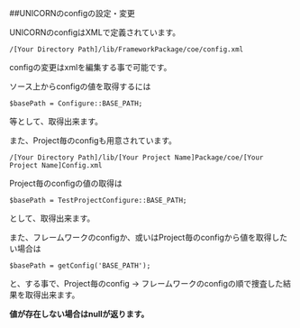 ##UNICORNのconfigの設定・変更

UNICORNのconfigはXMLで定義されています。
```
/[Your Directory Path]/lib/FrameworkPackage/coe/config.xml
```

configの変更はxmlを編集する事で可能です。

ソース上からconfigの値を取得するには

```
$basePath = Configure::BASE_PATH;
```
等として、取得出来ます。


また、Project毎のconfigも用意されています。
```
/[Your Directory Path]/lib/[Your Project Name]Package/coe/[Your Project Name]Config.xml
```

Project毎のconfigの値の取得は
```
$basePath = TestProjectConfigure::BASE_PATH;
```
として、取得出来ます。

また、フレームワークのconfigか、或いはProject毎のconfigから値を取得したい場合は
```
$basePath = getConfig('BASE_PATH');
```
と、する事で、Project毎のconfig → フレームワークのconfigの順で捜査した結果を取得出来ます。

**値が存在しない場合はnullが返ります。**

